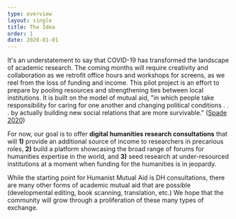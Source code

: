 ```yaml
---
type: overview
layout: single
title: The Idea
order: 1
date: 2020-01-01
---
```


It's an understatement to say that COVID-19 has transformed the landscape of academic research. The coming months will require creativity and collaboration as we retrofit office hours and workshops for screens, as we reel from the loss of funding and income. This pilot project is an effort to prepare by pooling resources and strengthening ties between local institutions. It is built on the model of mutual aid, "in which people take responsibility for caring for one another and changing political conditions . . . by actually building new social relations that are more survivable." ([Spade 2020](https://read.dukeupress.edu/social-text/article/38/1%20(142)/131/160175/Solidarity-Not-CharityMutual-Aid-for-Mobilization))

For now, our goal is to offer **digital humanities research consultations** that will **1)** provide an additional source of income to researchers in precarious roles, **2)** build a platform showcasing the broad range of forums for humanities expertise in the world, and **3)** seed research at under-resourced institutions at a moment when funding for the humanities is in jeopardy.

While the starting point for Humanist Mutual Aid is DH consultations, there are many other forms of academic mutual aid that are possible (developmental editing, book scanning, translation, etc.) We hope that the community will grow through a proliferation of these many types of exchange.
